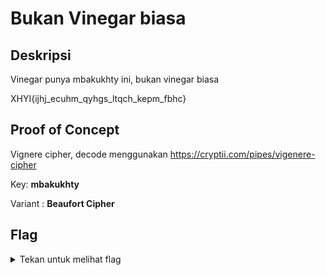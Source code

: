 # Bukan Vinegar biasa

## Deskripsi
Vinegar punya mbakukhty ini, bukan vinegar biasa

XHYI{ijhj_ecuhm_qyhgs_ltqch_kepm_fbhc}

## Proof of Concept
Vignere cipher, decode menggunakan https://cryptii.com/pipes/vigenere-cipher 

Key: <b>mbakukhty</b>

Variant : <b>Beaufort Cipher</b>

## Flag
<details>
<summary>Tekan untuk melihat flag</summary>
    
    PUCC{mbak_ukhty_emang_bikin_adem_hati}
</details>